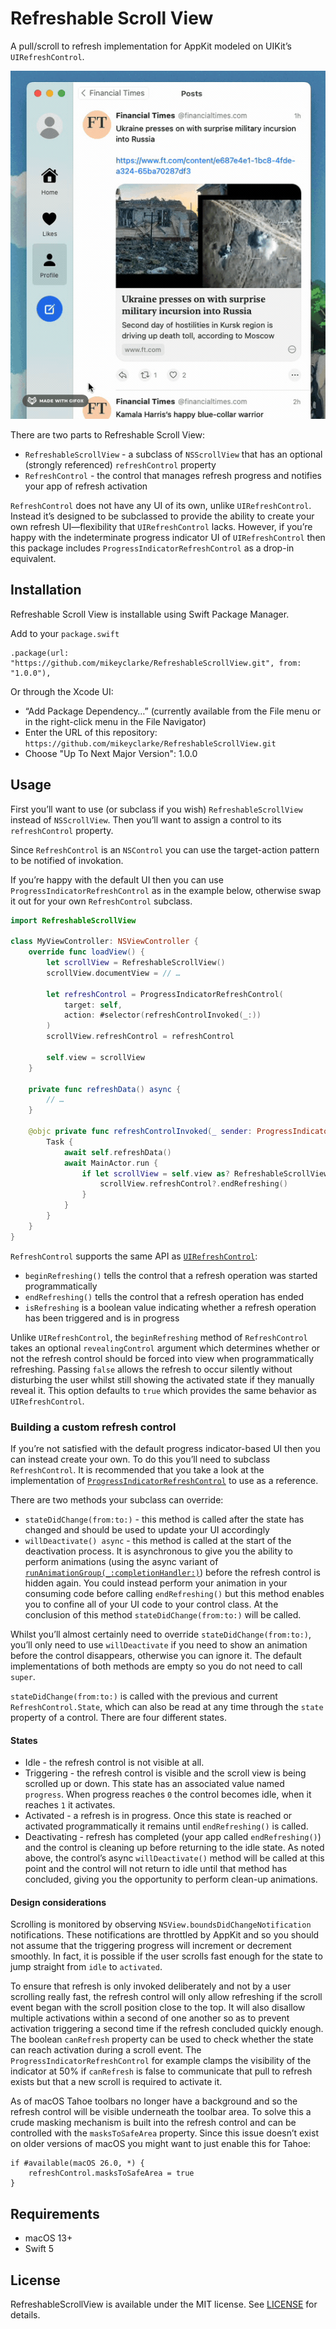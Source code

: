 # Refreshable Scroll View

A pull/scroll to refresh implementation for AppKit modeled on UIKit’s `UIRefreshControl`.

![Demonstration GIF](.github/main.gif)

There are two parts to Refreshable Scroll View:

- `RefreshableScrollView` - a subclass of `NSScrollView` that has an optional (strongly referenced) `refreshControl` property
- `RefreshControl` - the control that manages refresh progress and notifies your app of refresh activation

`RefreshControl` does not have any UI of its own, unlike `UIRefreshControl`. Instead it’s designed to be subclassed to
provide the ability to create your own refresh UI—flexibility that `UIRefreshControl` lacks. However, if you’re happy
with the indeterminate progress indicator UI of `UIRefreshControl` then this package includes `ProgressIndicatorRefreshControl`
as a drop-in equivalent.

## Installation

Refreshable Scroll View is installable using Swift Package Manager.

Add to your `package.swift`

```
.package(url: "https://github.com/mikeyclarke/RefreshableScrollView.git", from: "1.0.0"),
```

Or through the Xcode UI:

- “Add Package Dependency…” (currently available from the File menu or in the right-click menu in the File Navigator)
- Enter the URL of this repository: `https://github.com/mikeyclarke/RefreshableScrollView.git`
- Choose "Up To Next Major Version": 1.0.0

## Usage

First you’ll want to use (or subclass if you wish) `RefreshableScrollView` instead of `NSScrollView`. Then you’ll want
to assign a control to its `refreshControl` property.

Since `RefreshControl` is an `NSControl` you can use the target-action pattern to be notified of invokation.

If you’re happy with the default UI then you can use `ProgressIndicatorRefreshControl` as in the example below,
otherwise swap it out for your own `RefreshControl` subclass.

```swift
import RefreshableScrollView

class MyViewController: NSViewController {
    override func loadView() {
        let scrollView = RefreshableScrollView()
        scrollView.documentView = // …

        let refreshControl = ProgressIndicatorRefreshControl(
            target: self,
            action: #selector(refreshControlInvoked(_:))
        )
        scrollView.refreshControl = refreshControl

        self.view = scrollView
    }

    private func refreshData() async {
        // …
    }

    @objc private func refreshControlInvoked(_ sender: ProgressIndicatorRefreshControl) {
        Task {
            await self.refreshData()
            await MainActor.run {
                if let scrollView = self.view as? RefreshableScrollView {
                    scrollView.refreshControl?.endRefreshing()
                }
            }
        }
    }
}
```

`RefreshControl` supports the same API as [`UIRefreshControl`](https://developer.apple.com/documentation/uikit/uirefreshcontrol#1653347):

- `beginRefreshing()` tells the control that a refresh operation was started programmatically
- `endRefreshing()` tells the control that a refresh operation has ended
- `isRefreshing` is a boolean value indicating whether a refresh operation has been triggered and is in progress

Unlike `UIRefreshControl`, the `beginRefreshing` method of `RefreshControl` takes an optional `revealingControl` argument
which determines whether or not the refresh control should be forced into view when programmatically refreshing. Passing
`false` allows the refresh to occur silently without disturbing the user whilst still showing the activated state if they
manually reveal it. This option defaults to `true` which provides the same behavior as `UIRefreshControl`.

### Building a custom refresh control

If you’re not satisfied with the default progress indicator-based UI then you can instead create your own. To do this
you’ll need to subclass `RefreshControl`. It is recommended that you take a look at the implementation of
[`ProgressIndicatorRefreshControl`](Sources/RefreshableScrollView/ProgressIndicatorRefreshControl.swift) to use as a
reference.

There are two methods your subclass can override:

- `stateDidChange(from:to:)` - this method is called after the state has changed and should be used to update your UI
accordingly
- `willDeactivate() async` - this method is called at the start of the deactivation process. It is asynchronous to give
you the ability to perform animations (using the async variant of [`runAnimationGroup(_:completionHandler:)`](https://developer.apple.com/documentation/appkit/nsanimationcontext/1529847-runanimationgroup))
before the refresh control is hidden again. You could instead perform your animation in your consuming code before
calling `endRefreshing()` but this method enables you to confine all of your UI code to your control class. At
the conclusion of this method `stateDidChange(from:to:)` will be called.

Whilst you’ll almost certainly need to override `stateDidChange(from:to:)`, you’ll only need to use `willDeactivate` if
you need to show an animation before the control disappears, otherwise you can ignore it. The default implementations
of both methods are empty so you do not need to call `super`.

`stateDidChange(from:to:)` is called with the previous and current `RefreshControl.State`, which can also be read at any
time through the `state` property of a control. There are four different states.

#### States

- Idle - the refresh control is not visible at all.
- Triggering - the refresh control is visible and the scroll view is being scrolled up or down. This state has an
associated value named `progress`. When progress reaches `0` the control becomes idle, when it reaches `1` it activates.
- Activated - a refresh is in progress. Once this state is reached or activated programmatically it remains until
`endRefreshing()` is called.
- Deactivating - refresh has completed (your app called `endRefreshing()`) and the control is cleaning up before
returning to the idle state. As noted above, the control’s async `willDeactivate()` method will be called at this point
and the control will not return to idle until that method has concluded, giving you the opportunity to perform clean-up
animations.

#### Design considerations

Scrolling is monitored by observing `NSView.boundsDidChangeNotification` notifications. These notifications are throttled
by AppKit and so you should not assume that the triggering progress will increment or decrement smoothly. In fact, it is
possible if the user scrolls fast enough for the state to jump straight from `idle` to `activated`.

To ensure that refresh is only invoked deliberately and not by a user scrolling really fast, the refresh control will
only allow refreshing if the scroll event began with the scroll position close to the top. It will also disallow
multiple activations within a second of one another so as to prevent activation triggering a second time if the refresh
concluded quickly enough. The boolean `canRefresh` property can be used to check whether the state can reach activation
during a scroll event. The `ProgressIndicatorRefreshControl` for example clamps the visibility of the indicator at 50%
if `canRefresh` is false to communicate that pull to refresh exists but that a new scroll is required to activate it.

As of macOS Tahoe toolbars no longer have a background and so the refresh control will be visible underneath the toolbar
area. To solve this a crude masking mechanism is built into the refresh control and can be controlled with the
`masksToSafeArea` property. Since this issue doesn’t exist on older versions of macOS you might want to just enable this
for Tahoe:

```
if #available(macOS 26.0, *) {
    refreshControl.masksToSafeArea = true
}
```

## Requirements

- macOS 13+
- Swift 5

## License

RefreshableScrollView is available under the MIT license. See [LICENSE](LICENSE) for details.
